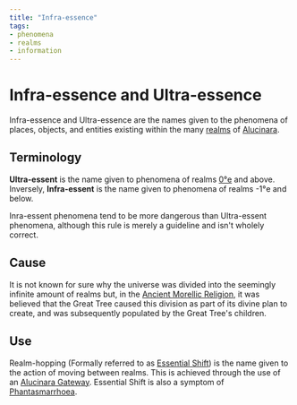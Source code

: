 ```yaml
---
title: "Infra-essence"
tags:
- phenomena
- realms
- information
---
```


# Infra-essence and Ultra-essence
Infra-essence and Ultra-essence are the names given to the phenomena of places, objects, and entities existing within the many [realms](locations/realms.md) of [Alucinara](/_index.md).

## Terminology
**Ultra-essent** is the name given to phenomena of realms [0°e](locations/0th-realm.md) and above. Inversely, **Infra-essent** is the name given to phenomena of realms -1°e and below.

Inra-essent phenomena tend to be more dangerous than Ultra-essent phenomena, although this rule is merely a guideline and isn't wholely correct.

## Cause
It is not known for sure why the universe was divided into the seemingly infinite amount of realms but, in the [Ancient Morellic Religion](cultures/morellic/religions/amr.md), it was believed that the Great Tree caused this division as part of its divine plan to create, and was subsequently populated by the Great Tree's children.

## Use
Realm-hopping (Formally referred to as [Essential Shift](locations/essential-shift.md)) is the name given to the action of moving between realms. This is achieved through the use of an [Alucinara Gateway](alucinara/gateway.md). Essential Shift is also a symptom of [Phantasmarrhoea](illnesses/phantasmarrhoea.md).